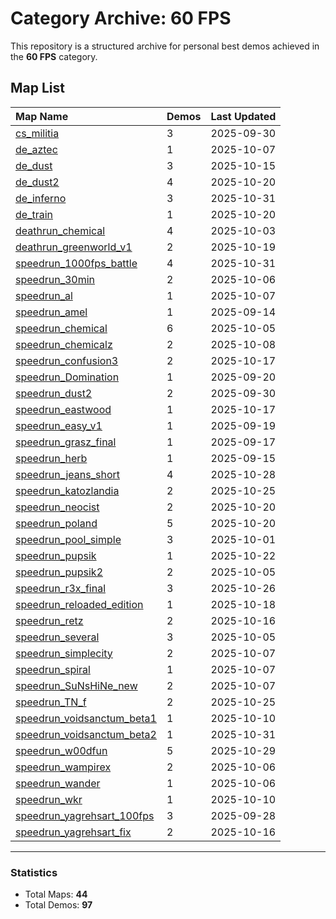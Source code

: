 # Category Archive: 60 FPS

This repository is a structured archive for personal best demos achieved in the **60 FPS** category.

## Map List

| Map Name | Demos | Last Updated |
| :--- | :---- | :--- |
| [cs_militia](./cs_militia) | 3 | 2025-09-30 |
| [de_aztec](./de_aztec) | 1 | 2025-10-07 |
| [de_dust](./de_dust) | 3 | 2025-10-15 |
| [de_dust2](./de_dust2) | 4 | 2025-10-20 |
| [de_inferno](./de_inferno) | 3 | 2025-10-31 |
| [de_train](./de_train) | 1 | 2025-10-20 |
| [deathrun_chemical](./deathrun_chemical) | 4 | 2025-10-03 |
| [deathrun_greenworld_v1](./deathrun_greenworld_v1) | 2 | 2025-10-19 |
| [speedrun_1000fps_battle](./speedrun_1000fps_battle) | 4 | 2025-10-31 |
| [speedrun_30min](./speedrun_30min) | 2 | 2025-10-06 |
| [speedrun_al](./speedrun_al) | 1 | 2025-10-07 |
| [speedrun_amel](./speedrun_amel) | 1 | 2025-09-14 |
| [speedrun_chemical](./speedrun_chemical) | 6 | 2025-10-05 |
| [speedrun_chemicalz](./speedrun_chemicalz) | 2 | 2025-10-08 |
| [speedrun_confusion3](./speedrun_confusion3) | 2 | 2025-10-17 |
| [speedrun_Domination](./speedrun_Domination) | 1 | 2025-09-20 |
| [speedrun_dust2](./speedrun_dust2) | 2 | 2025-09-30 |
| [speedrun_eastwood](./speedrun_eastwood) | 1 | 2025-10-17 |
| [speedrun_easy_v1](./speedrun_easy_v1) | 1 | 2025-09-19 |
| [speedrun_grasz_final](./speedrun_grasz_final) | 1 | 2025-09-17 |
| [speedrun_herb](./speedrun_herb) | 1 | 2025-09-15 |
| [speedrun_jeans_short](./speedrun_jeans_short) | 4 | 2025-10-28 |
| [speedrun_katozlandia](./speedrun_katozlandia) | 2 | 2025-10-25 |
| [speedrun_neocist](./speedrun_neocist) | 2 | 2025-10-20 |
| [speedrun_poland](./speedrun_poland) | 5 | 2025-10-20 |
| [speedrun_pool_simple](./speedrun_pool_simple) | 3 | 2025-10-01 |
| [speedrun_pupsik](./speedrun_pupsik) | 1 | 2025-10-22 |
| [speedrun_pupsik2](./speedrun_pupsik2) | 2 | 2025-10-05 |
| [speedrun_r3x_final](./speedrun_r3x_final) | 3 | 2025-10-26 |
| [speedrun_reloaded_edition](./speedrun_reloaded_edition) | 1 | 2025-10-18 |
| [speedrun_retz](./speedrun_retz) | 2 | 2025-10-16 |
| [speedrun_several](./speedrun_several) | 3 | 2025-10-05 |
| [speedrun_simplecity](./speedrun_simplecity) | 2 | 2025-10-07 |
| [speedrun_spiral](./speedrun_spiral) | 1 | 2025-10-07 |
| [speedrun_SuNsHiNe_new](./speedrun_SuNsHiNe_new) | 2 | 2025-10-07 |
| [speedrun_TN_f](./speedrun_TN_f) | 2 | 2025-10-25 |
| [speedrun_voidsanctum_beta1](./speedrun_voidsanctum_beta1) | 1 | 2025-10-10 |
| [speedrun_voidsanctum_beta2](./speedrun_voidsanctum_beta2) | 1 | 2025-10-31 |
| [speedrun_w00dfun](./speedrun_w00dfun) | 5 | 2025-10-29 |
| [speedrun_wampirex](./speedrun_wampirex) | 2 | 2025-10-06 |
| [speedrun_wander](./speedrun_wander) | 1 | 2025-10-06 |
| [speedrun_wkr](./speedrun_wkr) | 1 | 2025-10-10 |
| [speedrun_yagrehsart_100fps](./speedrun_yagrehsart_100fps) | 3 | 2025-09-28 |
| [speedrun_yagrehsart_fix](./speedrun_yagrehsart_fix) | 2 | 2025-10-16 |

---

### Statistics
- Total Maps: **44**
- Total Demos: **97**